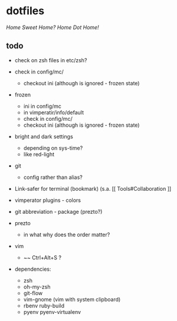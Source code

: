 # dotfiles
*Home Sweet Home?*
*Home Dot Home!*


## todo
* check on zsh files in etc/zsh?
* check in config/mc/
  * checkout ini (although is ignored - frozen state)
* frozen
  * ini in config/mc
  * in vimperatir/info/default
  * check in config/mc/
  * checkout ini (although is ignored - frozen state)
* bright and dark settings
  * depending on sys-time?
  * like red-light
* git
  * config rather than alias?
* Link-safer for terminal (bookmark) (s.a. [[ Tools#Collaboration ]]
* vimperator plugins - colors
* git abbreviation - package (prezto?)
* prezto
  * in what why does the order matter?
* vim
  * <C-M-s> ~~ Ctrl+Alt+S ?
  
* dependencies:
  * zsh
  * oh-my-zsh
  * git-flow
  * vim-gnome (vim with system clipboard)
  * rbenv ruby-build
  * pyenv pyenv-virtualenv
